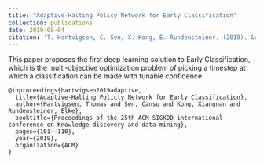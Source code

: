 ```yaml
---
title: "Adaptive-Halting Policy Network for Early Classification"
collection: publications
date: 2019-08-04
citation: 'T. Hartvigsen, C. Sen, X. Kong, E. Rundensteiner. (2019). &quot;Adaptive-Halting Policy Network for Early Classification.&quot; <i>ACM SIGKDD</i>.'
---
```


This paper proposes the first deep learning solution to Early Classification, which is the multi-objective optimization problem of picking a timestep at which a classification can be made with tunable confidence.

```
@inproceedings{hartvigsen2019adaptive,
  title={Adaptive-Halting Policty Network for Early Classification},
  author={Hartvigsen, Thomas and Sen, Cansu and Kong, Xiangnan and Rundensteiner, Elke},
  booktitle={Proceedings of the 25th ACM SIGKDD international conference on Knowledge discovery and data mining},
  pages={101--110},
  year={2019},
  organization={ACM}
}
```
